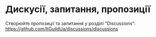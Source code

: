 # Дискусії, запитання, пропозиції

Створюйте пропозиції та запитання у розділі "Discussions": https://github.com/ItGuildUa/discussions/discussions
